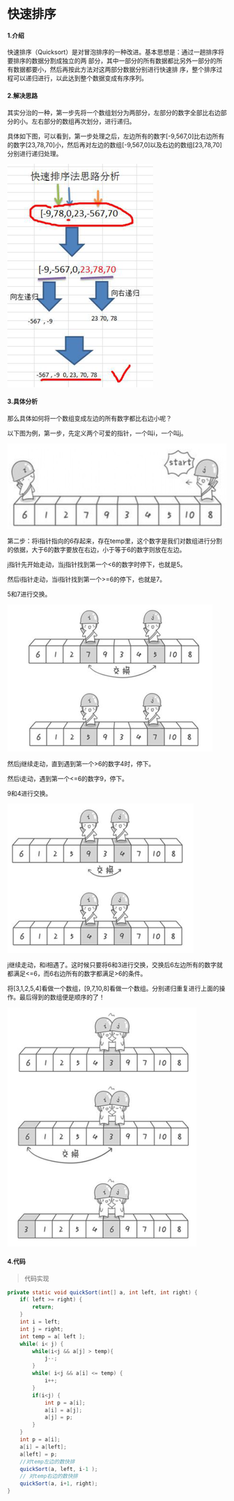 # 快速排序

#### 1.介绍

快速排序（Quicksort）是对冒泡排序的一种改进。基本思想是：通过一趟排序将要排序的数据分割成独立的两
部分，其中一部分的所有数据都比另外一部分的所有数据都要小，然后再按此方法对这两部分数据分别进行快速排
序，整个排序过程可以递归进行，以此达到整个数据变成有序序列。



#### 2.解决思路

其实分治的一种，第一步先将一个数组划分为两部分，左部分的数字全部比右边部分的小。左右部分的数组再次划分，进行递归。

具体如下图，可以看到，第一步处理之后，左边所有的数字[-9,567,0]比右边所有的数字[23,78,70]小，然后再对左边的数组[-9,567,0]以及右边的数组[23,78,70]分别进行递归处理。

![5.5.5](../assets/5.5.5.png)





#### 3.具体分析

那么具体如何将一个数组变成左边的所有数字都比右边小呢？

以下图为例，第一步，先定义两个可爱的指针，一个叫i，一个叫j。

![5.5.1](../assets/5.5.1.png)





第二步：将i指针指向的6存起来，存在temp里，这个数字是我们对数组进行分割的依据，大于6的数字要放在右边，小于等于6的数字则放在左边。

j指针先开始走动，当j指针找到第一个<6的数字时停下，也就是5。

然后i指针走动，当i指针找到第一个>=6的停下，也就是7。

5和7进行交换。



![5.5.2](../assets/5.5.2.png)



然后j继续走动，直到遇到第一个>6的数字4时，停下。

然后i走动，遇到第一个<=6的数字9，停下。

9和4进行交换。

![5.5.3](../assets/5.5.3.png)



j继续走动，和i相遇了。这时候只要将6和3进行交换，交换后6左边所有的数字就都满足<=6，而6右边所有的数字都满足>6的条件。

将[3,1,2,5,4]看做一个数组，[9,7,10,8]看做一个数组。分别递归重复进行上面的操作。最后得到的数组便是顺序的了！

![5.5.4](../assets/5.5.4.png)



#### 4.代码

> 代码实现

```java
private static void quickSort(int[] a, int left, int right) {
    if( left >= right) {
        return;
    }
    int i = left;
    int j = right;
    int temp = a[ left ];
    while( i< j) {
        while(i<j && a[j] > temp){
            j--;
        }
        while( i<j && a[i] <= temp) {
            i++;
        }
        if(i<j) {
            int p = a[i];
            a[i] = a[j];
            a[j] = p;
        }
    }
    int p = a[i];
    a[i] = a[left];
    a[left] = p;
    //对temp左边的数快排
    quickSort(a, left, i-1 );
    // 对temp右边的数快排
    quickSort(a, i+1, right);
}
```

